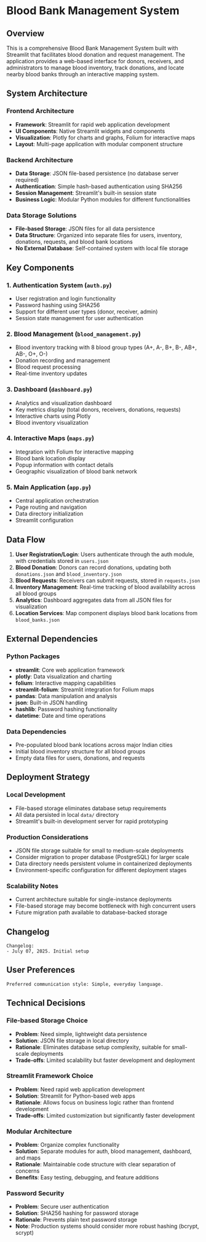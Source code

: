 # Blood Bank Management System

## Overview

This is a comprehensive Blood Bank Management System built with Streamlit that facilitates blood donation and request management. The application provides a web-based interface for donors, receivers, and administrators to manage blood inventory, track donations, and locate nearby blood banks through an interactive mapping system.

## System Architecture

### Frontend Architecture
- **Framework**: Streamlit for rapid web application development
- **UI Components**: Native Streamlit widgets and components
- **Visualization**: Plotly for charts and graphs, Folium for interactive maps
- **Layout**: Multi-page application with modular component structure

### Backend Architecture
- **Data Storage**: JSON file-based persistence (no database server required)
- **Authentication**: Simple hash-based authentication using SHA256
- **Session Management**: Streamlit's built-in session state
- **Business Logic**: Modular Python modules for different functionalities

### Data Storage Solutions
- **File-based Storage**: JSON files for all data persistence
- **Data Structure**: Organized into separate files for users, inventory, donations, requests, and blood bank locations
- **No External Database**: Self-contained system with local file storage

## Key Components

### 1. Authentication System (`auth.py`)
- User registration and login functionality
- Password hashing using SHA256
- Support for different user types (donor, receiver, admin)
- Session state management for user authentication

### 2. Blood Management (`blood_management.py`)
- Blood inventory tracking with 8 blood group types (A+, A-, B+, B-, AB+, AB-, O+, O-)
- Donation recording and management
- Blood request processing
- Real-time inventory updates

### 3. Dashboard (`dashboard.py`)
- Analytics and visualization dashboard
- Key metrics display (total donors, receivers, donations, requests)
- Interactive charts using Plotly
- Blood inventory visualization

### 4. Interactive Maps (`maps.py`)
- Integration with Folium for interactive mapping
- Blood bank location display
- Popup information with contact details
- Geographic visualization of blood bank network

### 5. Main Application (`app.py`)
- Central application orchestration
- Page routing and navigation
- Data directory initialization
- Streamlit configuration

## Data Flow

1. **User Registration/Login**: Users authenticate through the auth module, with credentials stored in `users.json`
2. **Blood Donation**: Donors can record donations, updating both `donations.json` and `blood_inventory.json`
3. **Blood Requests**: Receivers can submit requests, stored in `requests.json`
4. **Inventory Management**: Real-time tracking of blood availability across all blood groups
5. **Analytics**: Dashboard aggregates data from all JSON files for visualization
6. **Location Services**: Map component displays blood bank locations from `blood_banks.json`

## External Dependencies

### Python Packages
- **streamlit**: Core web application framework
- **plotly**: Data visualization and charting
- **folium**: Interactive mapping capabilities
- **streamlit-folium**: Streamlit integration for Folium maps
- **pandas**: Data manipulation and analysis
- **json**: Built-in JSON handling
- **hashlib**: Password hashing functionality
- **datetime**: Date and time operations

### Data Dependencies
- Pre-populated blood bank locations across major Indian cities
- Initial blood inventory structure for all blood groups
- Empty data files for users, donations, and requests

## Deployment Strategy

### Local Development
- File-based storage eliminates database setup requirements
- All data persisted in local `data/` directory
- Streamlit's built-in development server for rapid prototyping

### Production Considerations
- JSON file storage suitable for small to medium-scale deployments
- Consider migration to proper database (PostgreSQL) for larger scale
- Data directory needs persistent volume in containerized deployments
- Environment-specific configuration for different deployment stages

### Scalability Notes
- Current architecture suitable for single-instance deployments
- File-based storage may become bottleneck with high concurrent users
- Future migration path available to database-backed storage

## Changelog

```
Changelog:
- July 07, 2025. Initial setup
```

## User Preferences

```
Preferred communication style: Simple, everyday language.
```

## Technical Decisions

### File-based Storage Choice
- **Problem**: Need simple, lightweight data persistence
- **Solution**: JSON file storage in local directory
- **Rationale**: Eliminates database setup complexity, suitable for small-scale deployments
- **Trade-offs**: Limited scalability but faster development and deployment

### Streamlit Framework Choice
- **Problem**: Need rapid web application development
- **Solution**: Streamlit for Python-based web apps
- **Rationale**: Allows focus on business logic rather than frontend development
- **Trade-offs**: Limited customization but significantly faster development

### Modular Architecture
- **Problem**: Organize complex functionality
- **Solution**: Separate modules for auth, blood management, dashboard, and maps
- **Rationale**: Maintainable code structure with clear separation of concerns
- **Benefits**: Easy testing, debugging, and feature additions

### Password Security
- **Problem**: Secure user authentication
- **Solution**: SHA256 hashing for password storage
- **Rationale**: Prevents plain text password storage
- **Note**: Production systems should consider more robust hashing (bcrypt, scrypt)